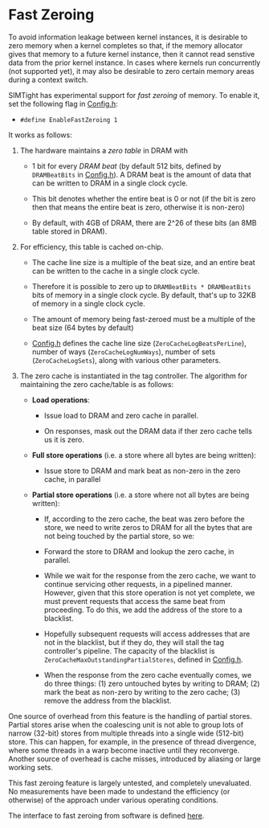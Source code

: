 # Fast Zeroing

To avoid information leakage between kernel instances, it is desirable
to zero memory when a kernel completes so that, if the memory
allocator gives that memory to a future kernel instance, then it
cannot read senstive data from the prior kernel instance. In cases
where kernels run concurrently (not supported yet), it may also be
desirable to zero certain memory areas during a context switch.

SIMTight has experimental support for *fast zeroing* of memory. To
enable it, set the following flag in [Config.h](inc/Config.h):

  * `#define EnableFastZeroing 1`

It works as follows:

  1. The hardware maintains a *zero table* in DRAM with

       * 1 bit for every *DRAM beat* (by default 512 bits, defined by
        `DRAMBeatBits` in [Config.h](inc/Config.h)).
         A DRAM beat is the amount of data that can be written to
         DRAM in a single clock cycle.

       * This bit denotes whether the entire beat is 0 or not (if the bit is
         zero then that means the entire beat is zero, otherwise it is
         non-zero)

       * By default, with 4GB of DRAM, there are 2^26 of these bits
         (an 8MB table stored in DRAM).

  2. For efficiency, this table is cached on-chip. 

       * The cache line size is a multiple of the beat size, and an entire
         beat can be written to the cache in a single clock cycle.

       * Therefore it is possible to zero up to `DRAMBeatBits *
         DRAMBeatBits` bits of memory in a single clock cycle.
         By default, that's up to 32KB of memory in a single clock
         cycle.

       * The amount of memory being fast-zeroed must be a multiple of
         the beat size (64 bytes by default)

       * [Config.h](inc/Config.h) defines the cache line size
         (`ZeroCacheLogBeatsPerLine`), number of ways
         (`ZeroCacheLogNumWays`), number of sets (`ZeroCacheLogSets`),
         along with various other parameters.

  3. The zero cache is instantiated in the tag controller. The
     algorithm for maintaining the zero cache/table is as follows:

       * **Load operations**:

           - Issue load to DRAM and zero cache in parallel.

           - On responses, mask out the DRAM data if ther zero cache
             tells us it is zero.

       * **Full store operations** (i.e. a store where all bytes are
         being written):

            - Issue store to DRAM and mark beat as non-zero in the
              zero cache, in parallel

       * **Partial store operations** (i.e. a store where not all
         bytes are being written):

            - If, according to the zero cache, the beat was zero before
              the store, we need to write zeros to DRAM for all the bytes
              that are not being touched by the partial store, so we:

            - Forward the store to DRAM and lookup the zero cache, in
              parallel.

            - While we wait for the response from the zero cache,
              we want to continue servicing other requests, in a
              pipelined manner. However, given that this store operation
              is not yet complete, we must prevent requests that access
              the same beat from proceeding. To do this, we add the
              address of the store to a blacklist.

            - Hopefully subsequent requests will access addresses that
              are not in the blacklist, but if they do, they will
              stall the tag controller's pipeline.  The capacity of the
              blacklist is `ZeroCacheMaxOutstandingPartialStores`,
              defined in [Config.h](inc/Config.h).

            - When the response from the zero cache eventually comes,
              we do three things: (1) zero untouched bytes by writing
              to DRAM; (2) mark the beat as non-zero by writing to
              the zero cache; (3) remove the address from the blacklist.

One source of overhead from this feature is the handling of partial
stores. Partial stores arise when the coalescing unit is not able to
group lots of narrow (32-bit) stores from multiple threads into a
single wide (512-bit) store.  This can happen, for example, in the
presence of thread divergence, where some threads in a warp become
inactive until they reconverge.  Another source of overhead is cache
misses, introduced by aliasing or large working sets.

This fast zeroing feature is largely untested, and completely
unevaluated.  No measurements have been made to undestand the
efficiency (or otherwise) of the approach under various operating
conditions.

The interface to fast zeroing from software is defined
[here](/inc/FastZero.h).
